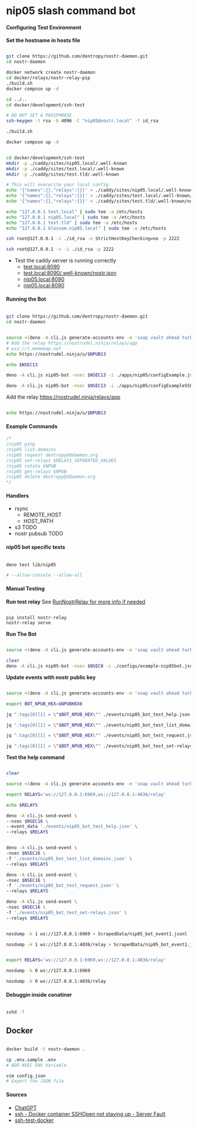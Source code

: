 # nip05 slash command bot


#### Configuring Test Environment

**Set the hostname in hosts file**
``` bash

git clone https://github.com/dentropy/nostr-daemon.git
cd nostr-daemon

docker network create nostr-daemon
cd docker/relays/nostr-relay-pip
./build.sh
docker compose up -d

cd ../..
cd docker/development/ssh-test

# DO NOT SET A PASSPHRASE
ssh-keygen -t rsa -b 4096 -C "nip05@nostr.local" -f id_rsa

./build.sh

docker compose up -d
```

``` bash

cd docker/development/ssh-test
mkdir -p ./caddy/sites/nip05.local/.well-known
mkdir -p ./caddy/sites/test.local/.well-known
mkdir -p ./caddy/sites/test.tld/.well-known

# This will overwrite your local config
echo '{"names":{},"relays":{}}' > ./caddy/sites/nip05.local/.well-known/nostr.json
echo '{"names":{},"relays":{}}' > ./caddy/sites/test.local/.well-known/nostr.json
echo '{"names":{},"relays":{}}' > ./caddy/sites/test.tld/.well-known/nostr.json

echo "127.0.0.1 test.local" | sudo tee -a /etc/hosts
echo "127.0.0.1 nip05.local" | sudo tee -a /etc/hosts
echo "127.0.0.1 test.tld" | sudo tee -a /etc/hosts
echo "127.0.0.1 blossom.nip05.local" | sudo tee -a /etc/hosts

ssh root@127.0.0.1 -i ./id_rsa -o StrictHostKeyChecking=no -p 2222

ssh root@127.0.0.1 -v -i ./id_rsa -p 2222

```
- Test the caddy server is running correctly
    - [test.local:8090](http://test.local:8090/)
    - [test.local:8090/.well-known/nostr.json](http://test.local:8090/.well-known/nostr.json)
    - [nip05.local:8090](http://nip05.local:8090/)
    - [nip05.local:8090](http://nip05.local:8090/.well-known/nostr.json)



#### Running the Bot

``` bash

git clone https://github.com/dentropy/nostr-daemon.git
cd nostr-daemon


source <(deno -A cli.js generate-accounts-env -m 'soap vault ahead turkey runway erosion february snow modify copy nephew rude')
# Add the relay https://nostrudel.ninja/relays/app
# wss://t.mememap.net
echo https://nostrudel.ninja/u/$NPUB13

echo $NSEC13

deno -A cli.js nip05-bot -nsec $NSEC13 -i ./apps/nip05/configExample.json

deno -A cli.js nip05-bot -nsec $NSEC13 -i ./apps/nip05/configExampleSSL.json
```

Add the relay https://nostrudel.ninja/relays/app

``` bash

echo https://nostrudel.ninja/u/$NPUB13

```
#### Example Commands

``` js
/*
/nip05 ping
/nip05 list-domains
/nip05 request dentropy@ddaemon.org
/nip05 set-relays $RELAYS_SEPARATED_VALUES
/nip05 rotate $NPUB
/nip05 get-relays $NPUB
/nip05 delete dentropy@ddaemon.org
*/
```

#### Handlers

* rsync
    * REMOTE_HOST
    * HOST_PATH
* s3 TODO
* nostr pubsub TODO

#### nip05 bot specific tests

``` bash

deno test lib/nip05

# --allow-console --allow-all

```

#### Manual Testing

**Run test relay**
See [RunNostrRelay for more info if needed](../RunNostrRelay.md)
``` bash

pip install nostr-relay
nostr-relay serve

```



**Run The Bot**
``` bash

source <(deno -A cli.js generate-accounts-env -m 'soap vault ahead turkey runway erosion february snow modify copy nephew rude')

clear
deno -A cli.js nip05-bot -nsec $NSEC8 -i ./configs/example-nip05bot.json

```

**Update events with nostr public key**
``` bash

source <(deno -A cli.js generate-accounts-env -m 'soap vault ahead turkey runway erosion february snow modify copy nephew rude')

export BOT_NPUB_HEX=$NPUBHEX8

jq ".tags[0][1] = \"$BOT_NPUB_HEX\"" ./events/nip05_bot_test_help.json > tmp.json && mv tmp.json ./events/nip05_bot_test_help.json

jq ".tags[0][1] = \"$BOT_NPUB_HEX\"" ./events/nip05_bot_test_list_domains.json > tmp.json && mv tmp.json ./events/nip05_bot_test_list_domains.json

jq ".tags[0][1] = \"$BOT_NPUB_HEX\"" ./events/nip05_bot_test_request.json > tmp.json && mv tmp.json ./events/nip05_bot_test_request.json

jq ".tags[0][1] = \"$BOT_NPUB_HEX\"" ./events/nip05_bot_test_set-relays.json > tmp.json && mv tmp.json ./events/nip05_bot_test_set-relays.json

```

**Test the help command**
``` bash

clear

source <(deno -A cli.js generate-accounts-env -m 'soap vault ahead turkey runway erosion february snow modify copy nephew rude')

export RELAYS='ws://127.0.0.1:6969,ws://127.0.0.1:4036/relay'

echo $RELAYS

deno -A cli.js send-event \
--nsec $NSEC16 \
--event_data './events/nip05_bot_test_help.json' \
--relays $RELAYS


deno -A cli.js send-event \
-nsec $NSEC16 \
-f './events/nip05_bot_test_list_domains.json' \
--relays $RELAYS

deno -A cli.js send-event \
-nsec $NSEC16 \
-f './events/nip05_bot_test_request.json' \
--relays $RELAYS

deno -A cli.js send-event \
-nsec $NSEC16 \
-f './events/nip05_bot_test_set-relays.json' \
--relays $RELAYS

```

``` bash

nosdump -k 1 ws://127.0.0.1:6969 > ScrapedData/nip05_bot_event1.jsonl

nosdump -k 1 ws://127.0.0.1:4036/relay > ScrapedData/nip05_bot_event1.jsonl

```

``` bash

export RELAYS='ws://127.0.0.1:6969,ws://127.0.0.1:4036/relay'

nosdump -k 0 ws://127.0.0.1:6969

nosdump -k 0 ws://127.0.0.1:4036/relay

```

#### Debuggin inside conatiner

``` bash

sshd -T 

```

## Docker

``` bash

docker build -t nostr-daemon .

cp .env.sample .env
# ADD NSEC ENV Variable

vim config.json
# Export the JSON file
```

#### Sources

- [ChatGPT](https://chatgpt.com/share/6791796d-4768-8002-8487-43d26d8120aa)
- [ssh - Docker container SSHOpen not staying up - Server Fault](https://serverfault.com/questions/721026/docker-container-sshopen-not-staying-up)
- [ssh-test-docker](./ssh-test-docker.md)
